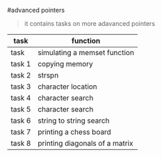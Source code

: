 #advanced pointers
>it contains tasks on more adavanced pointers

| task | function |
| ------ | ------- |
| task  | simulating a memset function |
| task 1 | copying memory |
| task 2 | strspn |
| task 3 | character location |
| task 4 | character search |
| task 5 | character search |
| task 6 | string to string search |
| task 7 | printing a chess board |
| task 8 | printing diagonals of a matrix |
